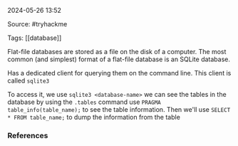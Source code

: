 
2024-05-26 13:52

Source: #tryhackme 

Tags: [[database]]

Flat-file databases are stored as a file on the disk of a computer.
The most common (and simplest) format of a flat-file database is an SQLite database.

Has a dedicated client for querying them on the command line. This client is called `sqlite3`

To access it, we use `sqlite3 <database-name>`
we can see the tables in the database by using the `.tables` command
use `PRAGMA table_info(table_name);` to see the table information.
Then we'll use `SELECT * FROM table_name;` to dump the information from the table



### References
